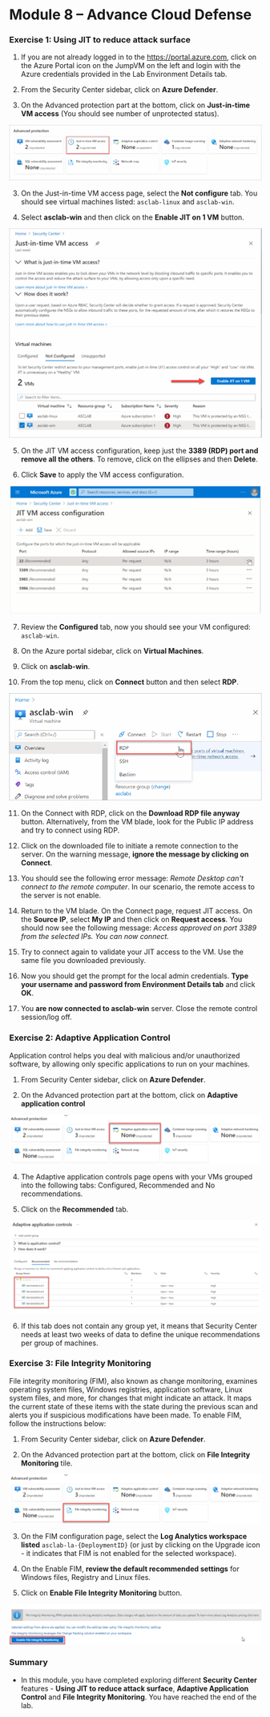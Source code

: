 # Module 8 – Advance Cloud Defense


### Exercise 1: Using JIT to reduce attack surface

1.	If you are not already logged in to the https://portal.azure.com, click on the Azure Portal icon on the JumpVM on the left and login with the Azure credentials provided in the Lab Environment Details tab.

2.	From the Security Center sidebar, click on **Azure Defender**.

2.	On the Advanced protection part at the bottom, click on **Just-in-time VM access** (You should see number of unprotected status).

![Advanced protection options](../Images/asc-defender-advanced-protection-jit.gif?raw=true)

3.	On the Just-in-time VM access page, select the **Not configure** tab. You should see virtual machines listed: `asclab-linux` and `asclab-win`.

4.	Select **asclab-win** and then click on the **Enable JIT on 1 VM** button.

![Enable JIT on Windows VM](../Images/asc-enable-jit-win-vm.gif?raw=true)

5.	On the JIT VM access configuration, keep just the **3389 (RDP) port and remove all the others**. To remove, click on the ellipses and then **Delete**.

6.	Click **Save** to apply the VM access configuration.

![JIT VM access configuration](../Images/asc-jit-vm-access-config.gif?raw=true)

7.	Review the **Configured** tab, now you should see your VM configured: `asclab-win`.

8.	On the Azure portal sidebar, click on **Virtual Machines**.

9.	Click on **asclab-win**.

10.	From the top menu, click on **Connect** button and then select **RDP**.

![Windows VM - Connect RDP](../Images/asc-win-vm-connect-rdp.gif?raw=true)

11.	On the Connect with RDP, click on the **Download RDP file anyway** button. Alternatively, from the VM blade, look for the Public IP address and try to connect using RDP.

12.	Click on the downloaded file to initiate a remote connection to the server. On the warning message, **ignore the message by clicking on Connect**.

13.	You should see the following error message: *Remote Desktop can't connect to the remote computer*. In our scenario, the remote access to the server is not enable.

14.	Return to the VM blade. On the Connect page, request JIT access. On the **Source IP**, select **My IP** and then click on **Request access**. You should now see the following message: *Access approved on port 3389 from the selected IPs. You can now connect.*

15.	Try to connect again to validate your JIT access to the VM. Use the same file you downloaded previously.

16.	Now you should get the prompt for the local admin credentials. **Type your username and password from Environment Details tab** and click **OK**.

17.	You **are now connected to asclab-win** server. Close the remote control session/log off.

### Exercise 2: Adaptive Application Control

Application control helps you deal with malicious and/or unauthorized software, by allowing only specific applications to run on your machines.

1.	From Security Center sidebar, click on **Azure Defender**.

2.	On the Advanced protection part at the bottom, click on **Adaptive application control**

![Adaptive Application Control1](../Images/adaptive-application-control.png)

4.	The Adaptive application controls page opens with your VMs grouped into the following tabs: Configured, Recommended and No recommendations.

5.	Click on the **Recommended** tab.

![Adaptive Application Control2](../Images/adaptive-application-control2.png)

6.	If this tab does not contain any group yet, it means that Security Center needs at least two weeks of data to define the unique recommendations per group of machines.

### Exercise 3: File Integrity Monitoring

File integrity monitoring (FIM), also known as change monitoring, examines operating system files, Windows registries, application software, Linux system files, and more, for changes that might indicate an attack.
It maps the current state of these items with the state during the previous scan and alerts you if suspicious modifications have been made. To enable FIM, follow the instructions below:

1.	From Security Center sidebar, click on **Azure Defender**.

2.	On the Advanced protection part at the bottom, click on **File Integrity Monitoring** tile.

![File Integrity Monitoring1](../Images/File-Integrity-Monitoring.png)

3.	On the FIM configuration page, select the **Log Analytics workspace listed** `asclab-la-{DeploymentID}` (or just by clicking on the Upgrade icon - it indicates that FIM is not enabled for the selected workspace).

4.	On the Enable FIM, **review the default recommended settings** for Windows files, Registry and Linux files.

5.	Click on **Enable File Integrity Monitoring** button.

![File Integrity Monitoring2](../Images/File-Integrity-Monitoring2.png)

### Summary

  * In this module, you have completed exploring different **Security Center** features - **Using JIT to reduce attack surface**, **Adaptive Application Control** and **File Integrity Monitoring**. You have reached the end of the lab.

